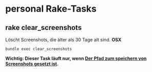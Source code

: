 # personal Rake-Tasks

## rake clear_screenshots

Löscht Screenshots, die älter als 30 Tage alt sind. __OSX__

`bundle exec clear_screenshots`

**Wichtig: Dieser Task läuft nur, wenn [Der Pfad zum speichern von Screenshots gesetzt ist](http://osxdaily.com/2011/01/26/change-the-screenshot-save-file-location-in-mac-os-x/).**
